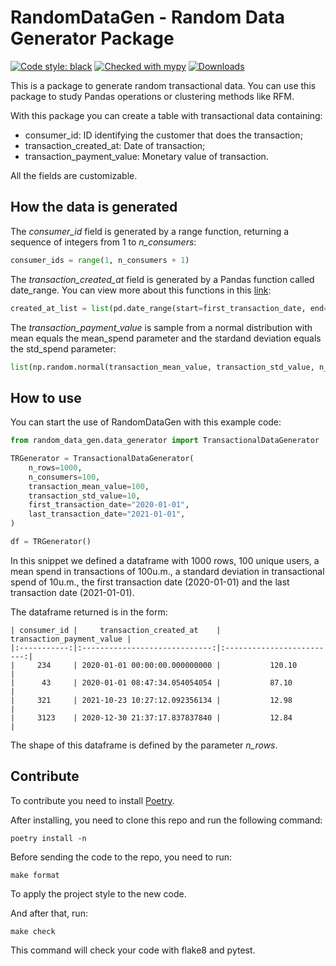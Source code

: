 # RandomDataGen - Random Data Generator Package

<a href="https://github.com/psf/black"><img alt="Code style: black" src="https://img.shields.io/badge/code%20style-black-000000.svg"></a>
[![Checked with mypy](http://www.mypy-lang.org/static/mypy_badge.svg)](http://mypy-lang.org/)
[![Downloads](https://pepy.tech/badge/random-data-gen)](https://pepy.tech/project/random-data-gen)

This is a package to generate random transactional data. You can use this package to study Pandas operations or clustering methods like RFM.

With this package you can create a table with transactional data containing:

- consumer_id: ID identifying the customer that does the transaction;
- transaction_created_at: Date of transaction;
- transaction_payment_value: Monetary value of transaction.

All the fields are customizable.

## How the data is generated

The *consumer_id* field is generated by a range function, returning a sequence of integers from 1 to *n_consumers*:

``` python
consumer_ids = range(1, n_consumers + 1)
```

The *transaction_created_at* field is generated by a Pandas function called date_range. You can view more about this functions in this [link](https://pandas.pydata.org/docs/reference/api/pandas.date_range.html):

``` python
created_at_list = list(pd.date_range(start=first_transaction_date, end=last_transaction_date, periods=n_rows)
```

The *transaction_payment_value* is sample from a normal distribution with mean equals the mean_spend parameter and the stardand deviation  equals the std_spend parameter:

``` python
list(np.random.normal(transaction_mean_value, transaction_std_value, n_rows))
```

## How to use

You can start the use of RandomDataGen with this example code:

``` python
from random_data_gen.data_generator import TransactionalDataGenerator

TRGenerator = TransactionalDataGenerator(
    n_rows=1000,
    n_consumers=100,
    transaction_mean_value=100,
    transaction_std_value=10,
    first_transaction_date="2020-01-01",
    last_transaction_date="2021-01-01",
)

df = TRGenerator()
```

In this snippet we defined a dataframe with 1000 rows, 100 unique users, a mean spend in transactions of 100u.m., a standard deviation in transactional spend of 10u.m., the first transaction date (2020-01-01) and the last transaction date (2021-01-01).

The dataframe returned is in the form:

```
| consumer_id |     transaction_created_at    | transaction_payment_value |
|:-----------:|:-----------------------------:|:-------------------------:|
|     234     | 2020-01-01 00:00:00.000000000 |           120.10          |
|      43     | 2020-01-01 08:47:34.054054054 |           87.10           |
|     321     | 2021-10-23 10:27:12.092356134 |           12.98           |
|     3123    | 2020-12-30 21:37:17.837837840 |           12.84           |
```

The shape of this dataframe is defined by the parameter *n_rows*.

## Contribute

To contribute you need to install [Poetry](https://python-poetry.org/).

After installing, you need to clone this repo and run the following command:

```
poetry install -n
```

Before sending the code to the repo, you need to run:

```
make format
```

To apply the project style to the new code.

And after that, run:

```
make check
```

This command will check your code with flake8 and pytest.

